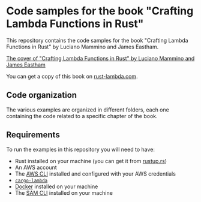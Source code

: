 # Code samples for the book "Crafting Lambda Functions in Rust"

This repository contains the code samples for the book "Crafting Lambda
Functions in Rust" by Luciano Mammino and James Eastham.

[The cover of "Crafting Lambda Functions in Rust" by Luciano Mammino and James Eastham](https://rust-lambda.com)

You can get a copy of this book on [rust-lambda.com](https://rust-lambda.com).

## Code organization

The various examples are organized in different folders, each one containing the
code related to a specific chapter of the book.

## Requirements

To run the examples in this repository you will need to have:

- Rust installed on your machine (you can get it from
  [rustup.rs](https://rustup.rs))
- An AWS account
- The [AWS CLI](https://aws.amazon.com/cli/) installed and configured with your
  AWS credentials
- [`cargo-lambda`](https://www.cargo-lambda.info/)
- [Docker](https://www.docker.com/) installed on your machine
- The [SAM CLI](https://aws.amazon.com/serverless/sam/) installed on your
  machine
